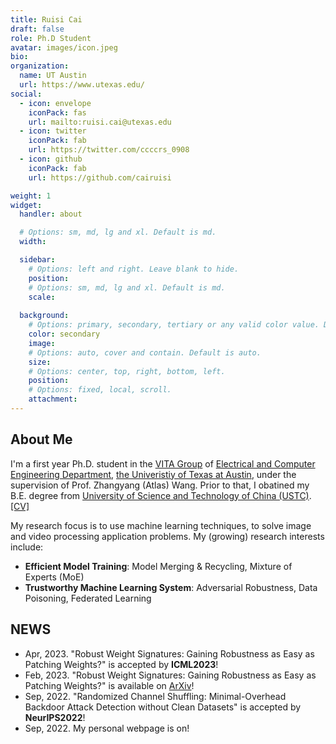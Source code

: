 ```yaml
---
title: Ruisi Cai
draft: false
role: Ph.D Student
avatar: images/icon.jpeg
bio: 
organization:
  name: UT Austin
  url: https://www.utexas.edu/
social:
  - icon: envelope
    iconPack: fas
    url: mailto:ruisi.cai@utexas.edu
  - icon: twitter
    iconPack: fab
    url: https://twitter.com/ccccrs_0908
  - icon: github
    iconPack: fab
    url: https://github.com/cairuisi

weight: 1
widget:
  handler: about

  # Options: sm, md, lg and xl. Default is md.
  width:

  sidebar:
    # Options: left and right. Leave blank to hide.
    position:
    # Options: sm, md, lg and xl. Default is md.
    scale:
  
  background:
    # Options: primary, secondary, tertiary or any valid color value. Default is primary.
    color: secondary
    image:
    # Options: auto, cover and contain. Default is auto.
    size:
    # Options: center, top, right, bottom, left.
    position:
    # Options: fixed, local, scroll.
    attachment: 
---
```


## About Me

I'm a first year Ph.D. student in the [VITA Group](https://vita-group.github.io/) of [Electrical and Computer Engineering Department](https://www.ece.utexas.edu/), [the Univeristiy of Texas at Austin](https://www.utexas.edu/), under the supervision of Prof. Zhangyang (Atlas) Wang. Prior to that, I obatined my B.E. degree from [University of Science and Technology of China (USTC)](http://en.ustc.edu.cn/). [[CV]](https://drive.google.com/file/d/1jDtj22gmze4FW69HvT2HnUB8u0Htea0_/view?usp=sharing)

My research focus is to use machine learning techniques, to solve image and video processing application problems. My (growing) research interests include:
* **Efficient Model Training**: Model Merging & Recycling, Mixture of Experts (MoE)
* **Trustworthy Machine Learning System**: Adversarial Robustness, Data Poisoning, Federated Learning

## NEWS
* Apr, 2023. "Robust Weight Signatures: Gaining Robustness as Easy as Patching Weights?" is accepted by **ICML2023**!
* Feb, 2023. "Robust Weight Signatures: Gaining Robustness as Easy as Patching Weights?" is available on [ArXiv](https://arxiv.org/abs/2302.12480)!
* Sep, 2022. "Randomized Channel Shuffling: Minimal-Overhead Backdoor Attack Detection without Clean Datasets" is accepted by **NeurIPS2022**!
* Sep, 2022. My personal webpage is on!

